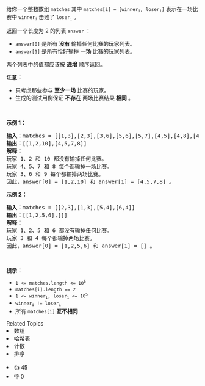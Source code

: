 <p>给你一个整数数组 <code>matches</code> 其中 <code>matches[i] = [winner<sub>i</sub>, loser<sub>i</sub>]</code> 表示在一场比赛中 <code>winner<sub>i</sub></code> 击败了 <code>loser<sub>i</sub></code> 。</p>

<p>返回一个长度为 2 的列表<em> </em><code>answer</code> ：</p>

<ul> 
 <li><code>answer[0]</code> 是所有 <strong>没有</strong> 输掉任何比赛的玩家列表。</li> 
 <li><code>answer[1]</code> 是所有恰好输掉 <strong>一场</strong> 比赛的玩家列表。</li> 
</ul>

<p>两个列表中的值都应该按 <strong>递增</strong> 顺序返回。</p>

<p><strong>注意：</strong></p>

<ul> 
 <li>只考虑那些参与 <strong>至少一场</strong> 比赛的玩家。</li> 
 <li>生成的测试用例保证 <strong>不存在</strong> 两场比赛结果 <strong>相同</strong> 。</li> 
</ul>

<p>&nbsp;</p>

<p><strong>示例 1：</strong></p>

<pre>
<strong>输入：</strong>matches = [[1,3],[2,3],[3,6],[5,6],[5,7],[4,5],[4,8],[4,9],[10,4],[10,9]]
<strong>输出：</strong>[[1,2,10],[4,5,7,8]]
<strong>解释：</strong>
玩家 1、2 和 10 都没有输掉任何比赛。
玩家 4、5、7 和 8 每个都输掉一场比赛。
玩家 3、6 和 9 每个都输掉两场比赛。
因此，answer[0] = [1,2,10] 和 answer[1] = [4,5,7,8] 。
</pre>

<p><strong>示例 2：</strong></p>

<pre>
<strong>输入：</strong>matches = [[2,3],[1,3],[5,4],[6,4]]
<strong>输出：</strong>[[1,2,5,6],[]]
<strong>解释：</strong>
玩家 1、2、5 和 6 都没有输掉任何比赛。
玩家 3 和 4 每个都输掉两场比赛。
因此，answer[0] = [1,2,5,6] 和 answer[1] = [] 。
</pre>

<p>&nbsp;</p>

<p><strong>提示：</strong></p>

<ul> 
 <li><code>1 &lt;= matches.length &lt;= 10<sup>5</sup></code></li> 
 <li><code>matches[i].length == 2</code></li> 
 <li><code>1 &lt;= winner<sub>i</sub>, loser<sub>i</sub> &lt;= 10<sup>5</sup></code></li> 
 <li><code>winner<sub>i</sub> != loser<sub>i</sub></code></li> 
 <li>所有 <code>matches[i]</code> <strong>互不相同</strong></li> 
</ul>

<div><div>Related Topics</div><div><li>数组</li><li>哈希表</li><li>计数</li><li>排序</li></div></div><br><div><li>👍 45</li><li>👎 0</li></div>